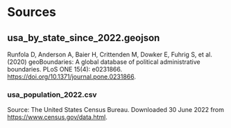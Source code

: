 # Sources

## usa_by_state_since_2022.geojson
Runfola D, Anderson A, Baier H, Crittenden M, Dowker E, Fuhrig S, et al. (2020) 
geoBoundaries: A global database of political administrative boundaries. 
PLoS ONE 15(4): e0231866. https://doi.org/10.1371/journal.pone.0231866.


### usa_population_2022.csv
Source: The United States Census Bureau. Downloaded 30 June 2022 from https://www.census.gov/data.html.






